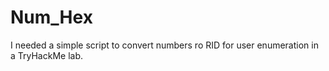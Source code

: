 # Num_Hex
I needed a simple script to convert numbers ro RID for user enumeration in a TryHackMe lab.
